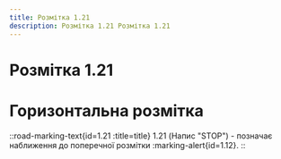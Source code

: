 ```yaml
---
title: Розмітка 1.21
description: Розмітка 1.21 Розмітка 1.21
---
```

# Розмітка 1.21
# Горизонтальна розмітка
::road-marking-text{id=1.21 :title=title}
1.21  (Напис "STOP") - позначає наближення до поперечної розмітки :marking-alert{id=1.12}.
::